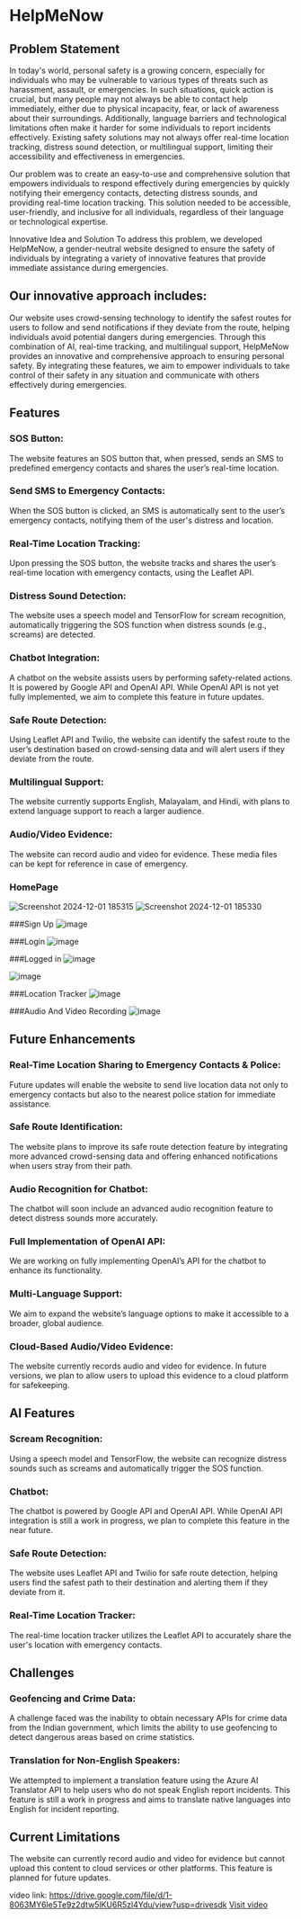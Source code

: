 # HelpMeNow 
## Problem Statement
In today's world, personal safety is a growing concern, especially for individuals who may be vulnerable to various types of threats such as harassment, assault, or emergencies. In such situations, quick action is crucial, but many people may not always be able to contact help immediately, either due to physical incapacity, fear, or lack of awareness about their surroundings. Additionally, language barriers and technological limitations often make it harder for some individuals to report incidents effectively. Existing safety solutions may not always offer real-time location tracking, distress sound detection, or multilingual support, limiting their accessibility and effectiveness in emergencies.

Our problem was to create an easy-to-use and comprehensive solution that empowers individuals to respond effectively during emergencies by quickly notifying their emergency contacts, detecting distress sounds, and providing real-time location tracking. This solution needed to be accessible, user-friendly, and inclusive for all individuals, regardless of their language or technological expertise.

Innovative Idea and Solution
To address this problem, we developed HelpMeNow, a gender-neutral website designed to ensure the safety of individuals by integrating a variety of innovative features that provide immediate assistance during emergencies.

## Our innovative approach includes:


Our website uses crowd-sensing technology to identify the safest routes for users to follow and send notifications if they deviate from the route, helping individuals avoid potential dangers during emergencies.
Through this combination of AI, real-time tracking, and multilingual support, HelpMeNow provides an innovative and comprehensive approach to ensuring personal safety. By integrating these features, we aim to empower individuals to take control of their safety in any situation and communicate with others effectively during emergencies.

## Features
### SOS Button:

The website features an SOS button that, when pressed, sends an SMS to predefined emergency contacts and shares the user’s real-time location.
### Send SMS to Emergency Contacts:

When the SOS button is clicked, an SMS is automatically sent to the user’s emergency contacts, notifying them of the user's distress and location.
### Real-Time Location Tracking:

Upon pressing the SOS button, the website tracks and shares the user’s real-time location with emergency contacts, using the Leaflet API.
### Distress Sound Detection:

The website uses a speech model and TensorFlow for scream recognition, automatically triggering the SOS function when distress sounds (e.g., screams) are detected.
### Chatbot Integration:

A chatbot on the website assists users by performing safety-related actions. It is powered by Google API and OpenAI API. While OpenAI API is not yet fully implemented, we aim to complete this feature in future updates.
### Safe Route Detection:

Using Leaflet API and Twilio, the website can identify the safest route to the user’s destination based on crowd-sensing data and will alert users if they deviate from the route.
### Multilingual Support:

The website currently supports English, Malayalam, and Hindi, with plans to extend language support to reach a larger audience.
### Audio/Video Evidence:

The website can record audio and video for evidence. These media files can be kept for reference in case of emergency.


### HomePage
![Screenshot 2024-12-01 185315](https://github.com/user-attachments/assets/8c083075-cfe1-4687-8351-e296c3186d58)
![Screenshot 2024-12-01 185330](https://github.com/user-attachments/assets/b7bc10be-552e-4402-a479-c5f2f174cd53)

###Sign Up
![image](https://github.com/user-attachments/assets/b58fa5ec-ca00-4355-ada3-52d511111a66)

###Login
![image](https://github.com/user-attachments/assets/4985ea2c-3c8e-4363-a8bf-e390512148b8)

###Logged in
![image](https://github.com/user-attachments/assets/26dcf64a-6ae7-4c0d-b782-09e767cb61a5)




![image](https://github.com/user-attachments/assets/6be0b883-7624-4eec-a5ed-0f56ec090f85)

###Location Tracker
![image](https://github.com/user-attachments/assets/742d6581-53b4-4325-b674-276eebbdd263)

###Audio And Video Recording
![image](https://github.com/user-attachments/assets/8e8ac7c8-166e-4ab4-9f15-0d761cb8aa56)






## Future Enhancements
### Real-Time Location Sharing to Emergency Contacts & Police:

Future updates will enable the website to send live location data not only to emergency contacts but also to the nearest police station for immediate assistance.
### Safe Route Identification:

The website plans to improve its safe route detection feature by integrating more advanced crowd-sensing data and offering enhanced notifications when users stray from their path.
### Audio Recognition for Chatbot:

The chatbot will soon include an advanced audio recognition feature to detect distress sounds more accurately.
### Full Implementation of OpenAI API:

We are working on fully implementing OpenAI’s API for the chatbot to enhance its functionality.
### Multi-Language Support:

We aim to expand the website’s language options to make it accessible to a broader, global audience.
### Cloud-Based Audio/Video Evidence:

The website currently records audio and video for evidence. In future versions, we plan to allow users to upload this evidence to a cloud platform for safekeeping.
## AI Features
### Scream Recognition:

Using a speech model and TensorFlow, the website can recognize distress sounds such as screams and automatically trigger the SOS function.
### Chatbot:

The chatbot is powered by Google API and OpenAI API. While OpenAI API integration is still a work in progress, we plan to complete this feature in the near future.
### Safe Route Detection:

The website uses Leaflet API and Twilio for safe route detection, helping users find the safest path to their destination and alerting them if they deviate from it.
### Real-Time Location Tracker:

The real-time location tracker utilizes the Leaflet API to accurately share the user's location with emergency contacts.
## Challenges
### Geofencing and Crime Data:

A challenge faced was the inability to obtain necessary APIs for crime data from the Indian government, which limits the ability to use geofencing to detect dangerous areas based on crime statistics.
### Translation for Non-English Speakers:

We attempted to implement a translation feature using the Azure AI Translator API to help users who do not speak English report incidents. This feature is still a work in progress and aims to translate native languages into English for incident reporting.
## Current Limitations
The website can currently record audio and video for evidence but cannot upload this content to cloud services or other platforms. This feature is planned for future updates.

video link: https://drive.google.com/file/d/1-8063MY6le5Te9z2dtw5lKU6R5zl4Ydu/view?usp=drivesdk
[Visit video](https://drive.google.com/file/d/1-8063MY6le5Te9z2dtw5lKU6R5zl4Ydu/view?usp=drivesdk)
